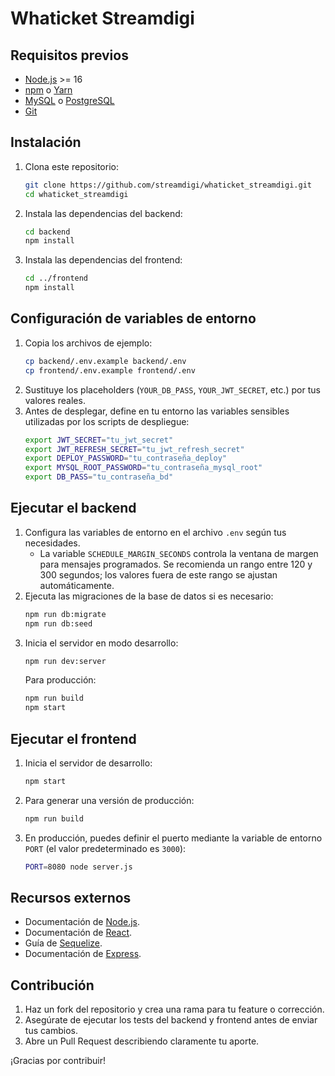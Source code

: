 # Whaticket Streamdigi

## Requisitos previos
- [Node.js](https://nodejs.org/) >= 16
- [npm](https://www.npmjs.com/) o [Yarn](https://yarnpkg.com/)
- [MySQL](https://www.mysql.com/) o [PostgreSQL](https://www.postgresql.org/)
- [Git](https://git-scm.com/)

## Instalación
1. Clona este repositorio:
   ```bash
   git clone https://github.com/streamdigi/whaticket_streamdigi.git
   cd whaticket_streamdigi
   ```
2. Instala las dependencias del backend:
   ```bash
   cd backend
   npm install
   ```
3. Instala las dependencias del frontend:
   ```bash
   cd ../frontend
   npm install
   ```

## Configuración de variables de entorno
1. Copia los archivos de ejemplo:
   ```bash
   cp backend/.env.example backend/.env
   cp frontend/.env.example frontend/.env
   ```
2. Sustituye los placeholders (`YOUR_DB_PASS`, `YOUR_JWT_SECRET`, etc.) por tus valores reales.
3. Antes de desplegar, define en tu entorno las variables sensibles utilizadas por los scripts de despliegue:
   ```bash
   export JWT_SECRET="tu_jwt_secret"
   export JWT_REFRESH_SECRET="tu_jwt_refresh_secret"
   export DEPLOY_PASSWORD="tu_contraseña_deploy"
   export MYSQL_ROOT_PASSWORD="tu_contraseña_mysql_root"
   export DB_PASS="tu_contraseña_bd"
   ```

## Ejecutar el backend
1. Configura las variables de entorno en el archivo `.env` según tus necesidades.
   - La variable `SCHEDULE_MARGIN_SECONDS` controla la ventana de margen para mensajes programados.
     Se recomienda un rango entre 120 y 300 segundos; los valores fuera de este rango se ajustan automáticamente.
2. Ejecuta las migraciones de la base de datos si es necesario:
   ```bash
   npm run db:migrate
   npm run db:seed
   ```
3. Inicia el servidor en modo desarrollo:
   ```bash
   npm run dev:server
   ```
   Para producción:
   ```bash
   npm run build
   npm start
   ```

## Ejecutar el frontend
1. Inicia el servidor de desarrollo:
   ```bash
   npm start
   ```
2. Para generar una versión de producción:
   ```bash
   npm run build
   ```
3. En producción, puedes definir el puerto mediante la variable de entorno `PORT` (el valor predeterminado es `3000`):
   ```bash
   PORT=8080 node server.js
   ```

## Recursos externos
- Documentación de [Node.js](https://nodejs.org/docs/latest/api/).
- Documentación de [React](https://react.dev/).
- Guía de [Sequelize](https://sequelize.org/).
- Documentación de [Express](https://expressjs.com/).

## Contribución
1. Haz un fork del repositorio y crea una rama para tu feature o corrección.
2. Asegúrate de ejecutar los tests del backend y frontend antes de enviar tus cambios.
3. Abre un Pull Request describiendo claramente tu aporte.

¡Gracias por contribuir!
